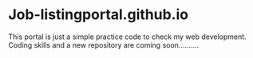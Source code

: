 # Job-listingportal.github.io
This portal is just a simple practice code to check my web development. Coding skills and a new repository are coming soon..........
